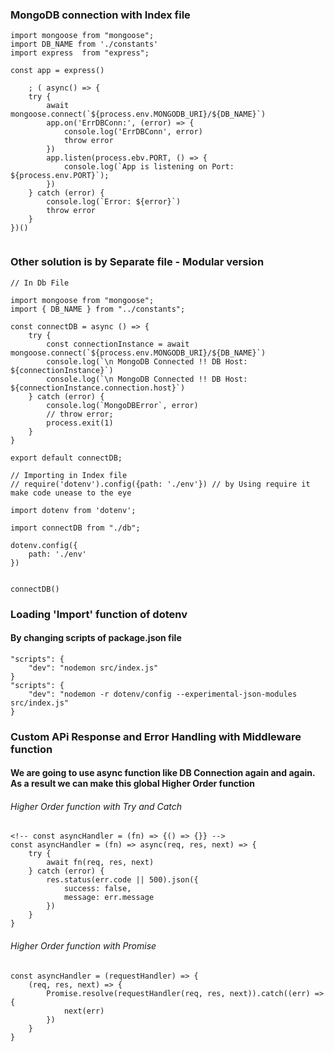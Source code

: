 ### MongoDB connection with Index file

```
import mongoose from "mongoose";
import DB_NAME from './constants'
import express  from "express";

const app = express()

    ; ( async() => {
    try {
        await mongoose.connect(`${process.env.MONGODB_URI}/${DB_NAME}`)
        app.on('ErrDBConn:', (error) => {
            console.log('ErrDBConn', error)
            throw error
        })
        app.listen(process.ebv.PORT, () => {
            console.log(`App is listening on Port: ${process.env.PORT}`);
        })
    } catch (error) {
        console.log(`Error: ${error}`)
        throw error
    }
})()


```

### Other solution is by Separate file - Modular version

```
// In Db File

import mongoose from "mongoose";
import { DB_NAME } from "../constants";

const connectDB = async () => {
    try {
        const connectionInstance = await mongoose.connect(`${process.env.MONGODB_URI}/${DB_NAME}`)
        console.log(`\n MongoDB Connected !! DB Host: ${connectionInstance}`)
        console.log(`\n MongoDB Connected !! DB Host: ${connectionInstance.connection.host}`)
    } catch (error) {
        console.log(`MongoDBError`, error)
        // throw error;
        process.exit(1)
    }
}

export default connectDB;

// Importing in Index file
// require('dotenv').config({path: './env'}) // by Using require it make code unease to the eye

import dotenv from 'dotenv';

import connectDB from "./db";

dotenv.config({
    path: './env'
})


connectDB()

```

### Loading 'Import' function of dotenv 
#### By changing scripts of package.json file

```
"scripts": {
    "dev": "nodemon src/index.js"
}
"scripts": {
    "dev": "nodemon -r dotenv/config --experimental-json-modules src/index.js"
}

```

### Custom APi Response and Error Handling with Middleware function

#### We are going to use async function like DB Connection again and again. As a result we can make this global Higher Order function

###### Higher Order function with Try and Catch

```
<!-- const asyncHandler = (fn) => {() => {}} -->
const asyncHandler = (fn) => async(req, res, next) => {
    try {
        await fn(req, res, next)
    } catch (error) {
        res.status(err.code || 500).json({
            success: false,
            message: err.message
        })
    }
}

```
###### Higher Order function with Promise

```
const asyncHandler = (requestHandler) => {
    (req, res, next) => {
        Promise.resolve(requestHandler(req, res, next)).catch((err) => {
            next(err)
        })
    }
}

```